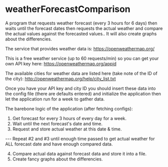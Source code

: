# weatherForecastComparison

A program that requests weather forecast (every 3 hours for 6 days) then waits until the forecast dates then requests the actual weather and compare the actual values against the forecasted values.. It will also create graphs about the differencies.

The service that provides weather data is: https://openweathermap.org/

This is a free weather service (up to 60 requests/min) so you can get your own API key here: https://openweathermap.org/appid

The available cities for weather data are listed here (take note of the ID of the city): http://openweathermap.org/help/city_list.txt

Once you have your API key and city ID you should insert these data into the config file (there are defaults entered) and initialize the application then let the application run for a week to gather data.

The barebone logic of the application (after fetching configs):

  1) Get forecast for every 3 hours of every day for a week.
  2) Wait until the next forecast's date and time.
  3) Request and store actual weather at this date & time.
  
  --- Repeat #2 and #3 until enough time passed to get actual weather for ALL forecast date and have enough compared data.
  
  4) Compare actual data against forecast data and store it into a file.  
  5) Create fancy graphs about the differencies.
